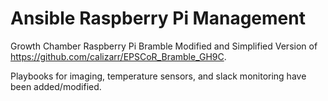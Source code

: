# Ansible Raspberry Pi Management

Growth Chamber Raspberry Pi Bramble Modified and Simplified Version of https://github.com/calizarr/EPSCoR_Bramble_GH9C.

Playbooks for imaging, temperature sensors, and slack monitoring have been added/modified.

